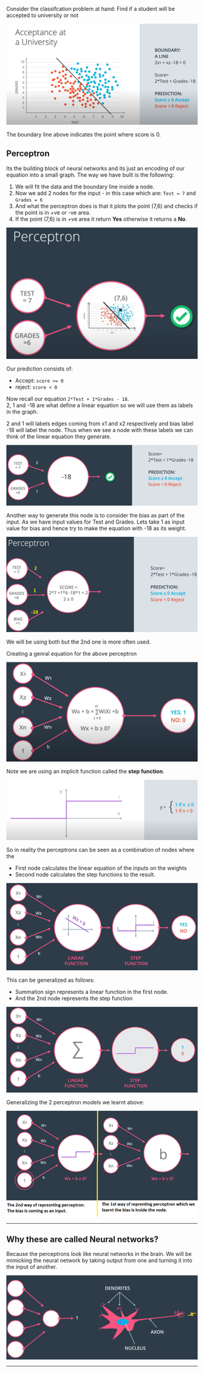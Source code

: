 Consider the classifcation problem at hand: Find if a student will be accepted to university or not

![](images/1.PNG)

The boundary line above indicates the point where score is 0. 

## Perceptron

Its the building block of neural networks and its just an encoding of our equation into a small graph.
The way we have built is the following:
1. We will fit the data and the boundary line inside a node.
2. Now we add 2 nodes for the input - in this case which are: `Test = 7` and `Grades = 6`
3. And what the perceptron does is that it plots the point (7,6) and checks if the point is in +ve or -ve area.
4. If the point (7,6) is in +ve area it return __Yes__ otherwise it returns a __No__.

![](images/2.PNG)

Our prediction consists of:  
- Accept: `score >= 0`
- reject: `score < 0`

Now recall our equation `2*Test + 1*Grades - 18`.  
2, 1 and -18 are what define a linear equation so we will use them as labels in the graph.

2 and 1 will labels edges coming from x1 and x2 respectively and bias label -18 will label the node. Thus when we see a node with these labels we can think of the linear equation they generate. 

![](images/3.PNG)

Another way to generate this node is to consider the bias as part of the input. As we have input values for Test and Grades. Lets take 1 as input value for bias and hence try to make the equation with -18 as its weight.

![](images/4.PNG)

We will be using both but the 2nd one is more often used.  

Creating a genral equation for the above perceptron

![](images/5.PNG)

Note we are using an implicit function called the __step function__. 

![](images/6.PNG)

So in reality the perceptrons can be seen as a combination of nodes where the
- First node calculates the linear equation of the inputs on the weights
- Second node calculates the step functions to the result.

![](images/7.PNG)

This can be generalized as follows:
- Summation sign represents a linear function in the first node.
- And the 2nd node represents the step function

![](images/8.PNG)

Generalizing the 2 perceptron models we learnt above:

![](images/9.PNG)

***

## Why these are called __Neural networks__?

Because the perceptrons look like neural networks in the brain. We will be mimicking the neural network by taking output from one and turning it into the input of another.

![](images/10.PNG)

***

